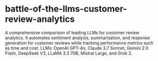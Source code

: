 # battle-of-the-llms-customer-review-analytics
A comprehensive comparison of leading LLMs for customer review analytics. It automates sentiment analysis, summarisation, and response generation for customer reviews while tracking performance metrics such as time and cost. LLMs: OpenAI GPT-4o, Claude 3.7 Sonnet, Gemini 2.0 Flash, DeepSeek V3, LLaMA 3.3 70B, Mistral Large, and Grok 2.

